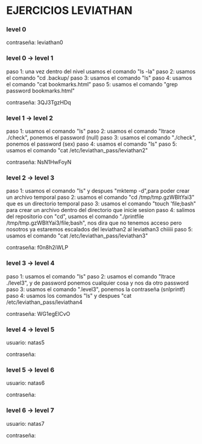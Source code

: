 # EJERCICIOS LEVIATHAN
### level 0
contraseña: leviathan0
### level 0 → level 1
 paso 1: una vez dentro del nivel usamos el comando "ls -la"
 paso 2: usamos el comando "cd .backup/
 paso 3: usamos el comando "ls"
 paso 4: usamos el comando "cat bookmarks.html"
 paso 5: usamos el comando "grep password bookmarks.html"

contraseña: 3QJ3TgzHDq
### level 1 → level 2
paso 1: usamos el comando "ls"
paso 2: usamos el comando "ltrace ./check", ponemos el password (null)
paso 3: usamos el comando "./check", ponemos el password (sex)
paso 4: usamos el comando "ls"
paso 5: usamos el comando "cat /etc/leviathan_pass/leviathan2"

contraseña: NsN1HwFoyN
### level 2 → level 3
paso 1: usamos el comando "ls" y despues "mktemp -d",para poder crear un archivo temporal
paso 2: usamos el comando "cd /tmp/tmp.gzWBltYai3" que es un directorio temporal
paso 3: usamos el comando "touch 'file;bash" para crear un archivo dentro del directorio que inicie sesion
paso 4: salimos del repositorio con "cd", usamos el comando "./printfile /tmp/tmp.gzWBltYai3/file\;bash", nos dira que no tenemos acceso pero nosotros ya estaremos escalados del leviathan2 al leviathan3 chiiiii
paso 5: usamos el comando "cat /etc/leviathan_pass/leviathan3"
 
contraseña: f0n8h2iWLP
### level 3 → level 4
paso 1: usamos el comando "ls"
paso 2: usamos el comando "ltrace ./level3", y de password ponemos cualquier cosa y nos da otro password
paso 3: usamos el comando ".level3", ponemos la contraseña (snlprintf)
paso 4: usamos los comandos "ls" y despues "cat /etc/leviathan_pass/leviathan4
 
contraseña: WG1egElCvO
### level 4 → level 5
usuario: natas5
 
contraseña: 
### level 5 → level 6
usuario: natas6
 
contraseña: 
### level 6 → level 7
usuario: natas7
 
contraseña: 
